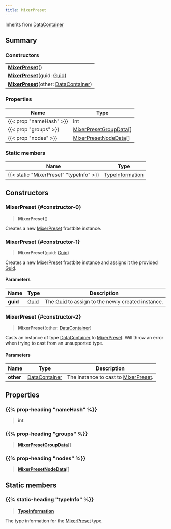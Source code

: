 ```yaml
---
title: MixerPreset
---
```


Inherits from [DataContainer](/vext/ref/shared/type/datacontainer)

## Summary

### Constructors

|  |
| --- |
| **[MixerPreset](#constructor-0)**() |
| **[MixerPreset](#constructor-1)**(guid: [Guid](/vext/ref/shared/type/guid)) |
| **[MixerPreset](#constructor-2)**(other: [DataContainer](/vext/ref/shared/type/datacontainer)) |

### Properties

| Name | Type |
| ---- | ---- |
| {{< prop "nameHash" >}} | int |
| {{< prop "groups" >}} | [MixerPresetGroupData](/vext/ref/fb/mixerpresetgroupdata)[] |
| {{< prop "nodes" >}} | [MixerPresetNodeData](/vext/ref/fb/mixerpresetnodedata)[] |

### Static members

| Name | Type |
| ---- | ---- |
| {{< static "MixerPreset" "typeInfo" >}} | [TypeInformation](/vext/ref/shared/type/typeinformation) |

## Constructors

### MixerPreset {#constructor-0}

> **MixerPreset**()

Creates a new [MixerPreset](/vext/ref/fb/mixerpreset) frostbite instance.

### MixerPreset {#constructor-1}

> **MixerPreset**(guid: [Guid](/vext/ref/shared/type/guid))

Creates a new [MixerPreset](/vext/ref/fb/mixerpreset) frostbite instance and assigns it the provided [Guid](/vext/ref/shared/type/guid).

#### Parameters

| Name | Type | Description |
| ---- | ---- | ----------- |
| **guid** | [Guid](/vext/ref/shared/type/guid) | The [Guid](/vext/ref/shared/type/guid) to assign to the newly created instance. |

### MixerPreset {#constructor-2}

> **MixerPreset**(other: [DataContainer](/vext/ref/shared/type/datacontainer))

Casts an instance of type [DataContainer](/vext/ref/shared/type/datacontainer) to [MixerPreset](/vext/ref/fb/mixerpreset). Will throw an error when trying to cast from an unsupported type.

#### Parameters

| Name | Type | Description |
| ---- | ---- | ----------- |
| **other** | [DataContainer](/vext/ref/shared/type/datacontainer) | The instance to cast to [MixerPreset](/vext/ref/fb/mixerpreset). |

## Properties

### {{% prop-heading "nameHash" %}}

> **int**

### {{% prop-heading "groups" %}}

> **[MixerPresetGroupData](/vext/ref/fb/mixerpresetgroupdata)**[]

### {{% prop-heading "nodes" %}}

> **[MixerPresetNodeData](/vext/ref/fb/mixerpresetnodedata)**[]

## Static members

### {{% static-heading "typeInfo" %}}

> **[TypeInformation](/vext/ref/shared/type/typeinformation)**

The type information for the [MixerPreset](/vext/ref/fb/mixerpreset) type.

